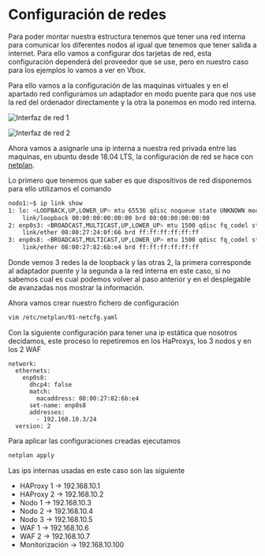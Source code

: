 # Configuración de redes

Para poder montar nuestra estructura tenemos que tener una red interna para comunicar los diferentes nodos al igual que tenemos que tener salida a internet. Para ello vamos a configurar dos tarjetas de red, esta configuración dependerá del proveedor que se use, pero en nuestro caso para los ejemplos lo vamos a ver en Vbox.

Para ello vamos a la configuración de las maquinas virtuales y en el apartado red configuramos un adaptador en modo puente para que nos use la red del ordenador directamente y la otra la ponemos en modo red interna.

![Interfaz de red 1](<.gitbook/assets/vbox\_external\_network.png>)

![Interfaz de red 2](<.gitbook/assets/vbox\_internal\_network.png>)

Ahora vamos a asignarle una ip interna a nuestra red privada entre las maquinas, en ubuntu desde 18.04 LTS, la configuración de red se hace con [netplan](https://netplan.io/).

Lo primero que tenemos que saber es que dispositivos de red disponemos para ello utilizamos el comando

```bash
nodo1:~$ ip link show
1: lo: <LOOPBACK,UP,LOWER_UP> mtu 65536 qdisc noqueue state UNKNOWN mode DEFAULT group default qlen 1000
    link/loopback 00:00:00:00:00:00 brd 00:00:00:00:00:00
2: enp0s3: <BROADCAST,MULTICAST,UP,LOWER_UP> mtu 1500 qdisc fq_codel state UP mode DEFAULT group default qlen 1000
    link/ether 08:00:27:24:0f:66 brd ff:ff:ff:ff:ff:ff
3: enp0s8: <BROADCAST,MULTICAST,UP,LOWER_UP> mtu 1500 qdisc fq_codel state UP mode DEFAULT group default qlen 1000
    link/ether 08:00:27:82:6b:e4 brd ff:ff:ff:ff:ff:ff
```

Donde vemos 3 redes la de loopback y las otras 2, la primera corresponde al adaptador puente y la segunda a la red interna en este caso, si no sabemos cual es cual podemos volver al paso anterior y en el desplegable de avanzadas nos mostrar la información.

Ahora vamos crear nuestro fichero de configuración&#x20;

```bash
vim /etc/netplan/01-netcfg.yaml
```

Con la siguiente configuración para tener una ip estática que nosotros decidamos, este proceso lo repetiremos en los HaProxys, los 3 nodos y en los 2 WAF

```vim
network:
  ethernets:
    enp0s8:
      dhcp4: false
      match:
        macaddress: 08:00:27:82:6b:e4
      set-name: enp0s8
      addresses:
        - 192.168.10.3/24
  version: 2
```

Para aplicar las configuraciones creadas ejecutamos

```bash
netplan apply
```

Las ips internas usadas en este caso son las siguiente

* HAProxy 1 -> 192.168.10.1
* HAProxy 2 -> 192.168.10.2
* Nodo 1 -> 192.168.10.3
* Nodo 2 -> 192.168.10.4
* Nodo 3 -> 192.168.10.5
* WAF 1 -> 192.168.10.6
* WAF 2 -> 192.168.10.7
* Monitorización -> 192.168.10.100
